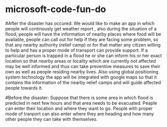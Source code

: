 # microsoft-code-fun-do
#After the disaster has occured:
We would like to make an app in which people will continously get weather report , also during the situation of a flood, people 
will have the information of nearby places where food will be available, people can call out for help if they are facing
some problem, so that any nearby authority (relief camp) or for that matter any citizen willing to help and has a proper mode
of transport can provide support. 
If a particular person is trapped in a flood he or she can inform his or her exact location so that nearby areas or locality
which are currently not affected may be well informed and thus can take preventive measures to save their own as well as people
residing nearby lives.
Also using global positioning system technology the app will be integrated with google maps so that it contains the
information of the nearby relief camps and will guide affected people towards it.

#Before the disaster:
Suppose that there is some area in which flood is predicted in next few hours and that area needs to be evacuated.
Peaple can enter their location and where they want to go. People with proper mode of tranport can also enter where they are heading and how many other people they can take with themselves.
